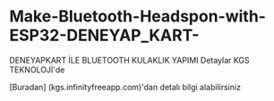 # Make-Bluetooth-Headspon-with-ESP32-DENEYAP_KART-

DENEYAPKART İLE BLUETOOTH KULAKLIK YAPIMI 
Detaylar KGS TEKNOLOJİ'de

[Buradan] (kgs.infinityfreeapp.com)'dan detalı bilgi alabilirsiniz
